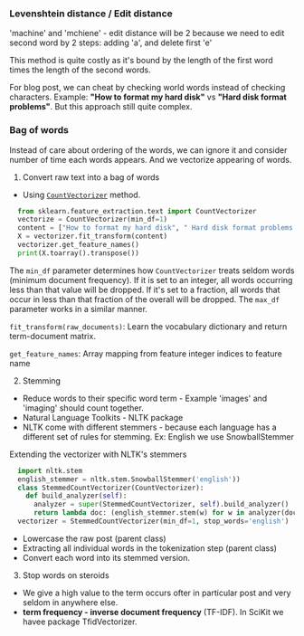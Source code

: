 ### Levenshtein distance / Edit distance

'machine' and 'mchiene' - edit distance will be 2 because we need to edit second word by 2 steps: adding 'a', and delete first 'e'

This method is quite costly as it's bound by the  length of the first word times the length of the second words.

For blog post, we can cheat by checking world words instead of checking characters. Example: __"How to format my hard disk"__ vs __"Hard disk format problems"__. But this approach still quite complex.


### Bag of words

Instead of care about ordering of the words, we can ignore it and consider number of time each words appears. And we vectorize appearing of words.

1. Convert raw text into a bag of words

- Using [`CountVectorizer`][CountVectorizer] method.

```python
  from sklearn.feature_extraction.text import CountVectorizer
  vectorize = CountVectorizer(min_df=1)
  content = ["How to format my hard disk", " Hard disk format problems "]
  X = vectorizer.fit_transform(content)
  vectorizer.get_feature_names()
  print(X.toarray().transpose())
```

The `min_df`  parameter determines how `CountVectorizer` treats seldom words (minimum document frequency).
If it is set to an integer, all words occurring less than that value will be dropped.
If it's set to a fraction, all words that occur in less than that fraction of the overall will be dropped.
The `max_df` parameter works in a similar manner.

`fit_transform(raw_documents)`: Learn the vocabulary dictionary and return term-document matrix.

`get_feature_names`: Array mapping from feature integer indices to feature name

2. Stemming

- Reduce words to their specific word term - Example 'images' and 'imaging' should count together.
- Natural Language Toolkits - NLTK package
- NLTK come with different stemmers - because each language has a different set of rules for stemming.
Ex: English we use SnowballStemmer

Extending the vectorizer with NLTK's stemmers

  ```python
    import nltk.stem
    english_stemmer = nltk.stem.SnowballStemmer('english'))
    class StemmedCountVectorizer(CountVectorizer):
      def build_analyzer(self):
        analyzer = super(StemmedCountVectorizer, self).build_analyzer()
        return lambda doc: (english_stemmer.stem(w) for w in analyzer(doc))
    vectorizer = StemmedCountVectorizer(min_df=1, stop_words='english')
  ```

+ Lowercase the raw post (parent class)
+ Extracting all individual words in the tokenization step (parent class)
+ Convert each word into its stemmed version.

3. Stop words on steroids

- We give a high value to the term occurs ofter in particular post and very seldom in anywhere else.
- __term frequency - inverse document frequency__ (TF-IDF). In SciKit we havee package TfidVectorizer.


[CountVectorizer]: http://scikit-learn.org/stable/modules/generated/sklearn.feature_extraction.text.CountVectorizer.html
